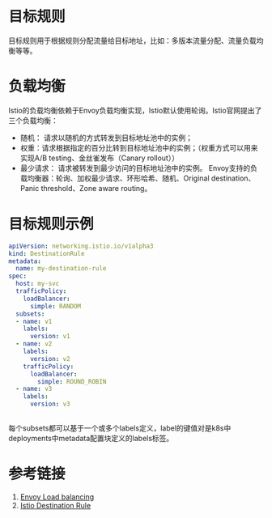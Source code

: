 # 目标规则
目标规则用于根据规则分配流量给目标地址，比如：多版本流量分配、流量负载均衡等等。

# 负载均衡
Istio的负载均衡依赖于Envoy负载均衡实现，Istio默认使用轮询。Istio官网提出了三个负载均衡：
* 随机： 请求以随机的方式转发到目标地址池中的实例；
* 权重：请求根据指定的百分比转到目标地址池中的实例；（权重方式可以用来实现A/B testing、金丝雀发布（Canary rollout））
* 最少请求： 请求被转发到最少访问的目标地址池中的实例。
Envoy支持的负载均衡器：轮询、加权最少请求、环形哈希、随机、Original destination、Panic threshold、Zone aware routing。

# 目标规则示例
```yaml
apiVersion: networking.istio.io/v1alpha3
kind: DestinationRule
metadata:
  name: my-destination-rule
spec:
  host: my-svc
  trafficPolicy:
    loadBalancer:
      simple: RANDOM
  subsets:
  - name: v1
    labels:
      version: v1
  - name: v2
    labels:
      version: v2
    trafficPolicy:
      loadBalancer:
        simple: ROUND_ROBIN
  - name: v3
    labels:
      version: v3
    
```
每个subsets都可以基于一个或多个labels定义，label的键值对是k8s中deployments中metadata配置块定义的labels标签。

# 参考链接
1. [Envoy Load balancing](https://www.envoyproxy.io/docs/envoy/v1.5.0/intro/arch_overview/load_balancing)
2. [Istio Destination Rule](https://istio.io/latest/zh/docs/reference/config/networking/destination-rule/)
